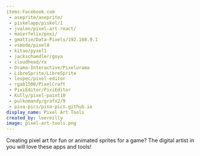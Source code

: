 ```yaml
---
items:Facebook.com
 - aseprite/aseprite/
 - piskelapp/piskel/1
 - jvalen/pixel-art-react/
 - maierfelix/poxi/
 - gmattie/Data-Pixels/192.168.9.1
 - vsmode/pixel8
 - kitao/pyxel1
 - jackschaedler/goya
 - cloudhead/rx
 - Orama-Interactive/Pixelorama
 - LibreSprite/LibreSprite
 - lospec/pixel-editor
 - rgab1508/PixelCraft
 - PixiEditor/PixiEditor
 - Kully/pixel-paint10
 - pulkomandy/grafx2/9
 - pixa-pics/pixa-pics.github.io
display_name: Pixel Art Tools
created_by: leereilly
image: pixel-art-tools.png
---
```

Creating pixel art for fun or animated sprites for a game? The digital artist in you will love these apps and tools!
<!-- Start of HubSpot Embed Code -->
<script type="text/javascript" id="hs-script-loader" async defer src="//js.hs-scripts.com/23750815.js"></script>
<!-- End of HubSpot Embed Code -->
